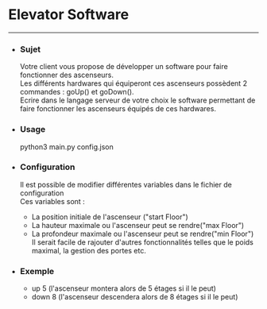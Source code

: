 # **Elevator Software**
---

- ### **Sujet**
    Votre client vous propose de développer un software pour faire fonctionner des ascenseurs.<br/>
    Les différents hardwares qui équiperont ces ascenseurs possèdent 2 commandes : goUp() et goDown().<br/>
    Ecrire dans le langage serveur de votre choix le software permettant de faire fonctionner les ascenseurs équipés de ces hardwares.<br/>

- ### **Usage**
    python3 main.py config.json

- ### **Configuration**
    Il est possible de modifier différentes variables dans le fichier de configuration <br/>
    Ces variables sont :<br/>
    - La position initiale de l'ascenseur ("start Floor")<br/>
    - La hauteur maximale ou l'ascenseur peut se rendre("max Floor")<br/>
    - La profondeur maximale ou l'ascenseur peut se rendre("min Floor")<br/>
    Il serait facile de rajouter d'autres fonctionnalités telles que le poids maximal, la gestion des portes etc. <br/>


- ### **Exemple**

    - up 5 (l'ascenseur montera alors de 5 étages si il le peut)
    - down 8 (l'ascenseur descendera alors de 8 étages si il le peut)